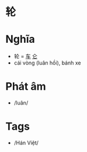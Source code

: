 # 轮

# Nghĩa
* 轮 = [车](车.md) [仑](仑.md)
* cái vòng (luân hồi), bánh xe

# Phát âm
* /luân/

# Tags
* /Hán Việt/

